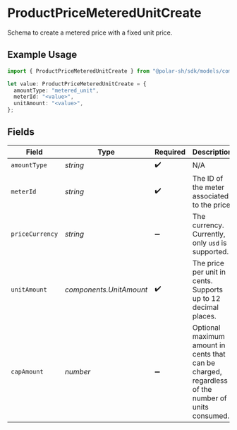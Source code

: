 # ProductPriceMeteredUnitCreate

Schema to create a metered price with a fixed unit price.

## Example Usage

```typescript
import { ProductPriceMeteredUnitCreate } from "@polar-sh/sdk/models/components/productpricemeteredunitcreate.js";

let value: ProductPriceMeteredUnitCreate = {
  amountType: "metered_unit",
  meterId: "<value>",
  unitAmount: "<value>",
};
```

## Fields

| Field                                                                                             | Type                                                                                              | Required                                                                                          | Description                                                                                       |
| ------------------------------------------------------------------------------------------------- | ------------------------------------------------------------------------------------------------- | ------------------------------------------------------------------------------------------------- | ------------------------------------------------------------------------------------------------- |
| `amountType`                                                                                      | *string*                                                                                          | :heavy_check_mark:                                                                                | N/A                                                                                               |
| `meterId`                                                                                         | *string*                                                                                          | :heavy_check_mark:                                                                                | The ID of the meter associated to the price.                                                      |
| `priceCurrency`                                                                                   | *string*                                                                                          | :heavy_minus_sign:                                                                                | The currency. Currently, only `usd` is supported.                                                 |
| `unitAmount`                                                                                      | *components.UnitAmount*                                                                           | :heavy_check_mark:                                                                                | The price per unit in cents. Supports up to 12 decimal places.                                    |
| `capAmount`                                                                                       | *number*                                                                                          | :heavy_minus_sign:                                                                                | Optional maximum amount in cents that can be charged, regardless of the number of units consumed. |